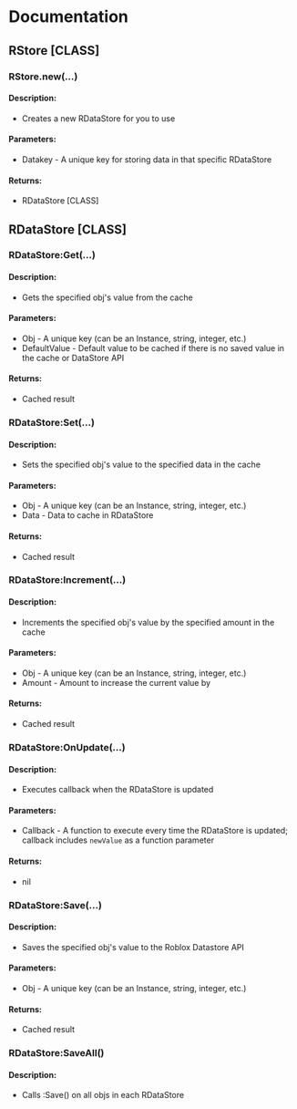 # Documentation

## RStore [CLASS]
### RStore.new(...)
#### Description:
* Creates a new RDataStore for you to use
#### Parameters:
* Datakey - A unique key for storing data in that specific RDataStore
#### Returns:
* RDataStore [CLASS]
## RDataStore [CLASS]
### RDataStore:Get(...)
#### Description:
* Gets the specified obj's value from the cache
#### Parameters:
* Obj - A unique key (can be an Instance, string, integer, etc.)
* DefaultValue - Default value to be cached if there is no saved value in the cache or DataStore API
#### Returns:
* Cached result
### RDataStore:Set(...)
#### Description:
* Sets the specified obj's value to the specified data in the cache
#### Parameters:
* Obj - A unique key (can be an Instance, string, integer, etc.)
* Data - Data to cache in RDataStore
#### Returns:
* Cached result
### RDataStore:Increment(...)
#### Description:
* Increments the specified obj's value by the specified amount in the cache
#### Parameters:
* Obj - A unique key (can be an Instance, string, integer, etc.)
* Amount - Amount to increase the current value by
#### Returns:
* Cached result
### RDataStore:OnUpdate(...)
#### Description:
* Executes callback when the RDataStore is updated
#### Parameters:
* Callback - A function to execute every time the RDataStore is updated; callback includes `newValue` as a function parameter
#### Returns:
* nil
### RDataStore:Save(...)
#### Description:
* Saves the specified obj's value to the Roblox Datastore API
#### Parameters:
* Obj - A unique key (can be an Instance, string, integer, etc.)
#### Returns:
* Cached result
### RDataStore:SaveAll()
#### Description:
* Calls :Save() on all objs in each RDataStore
